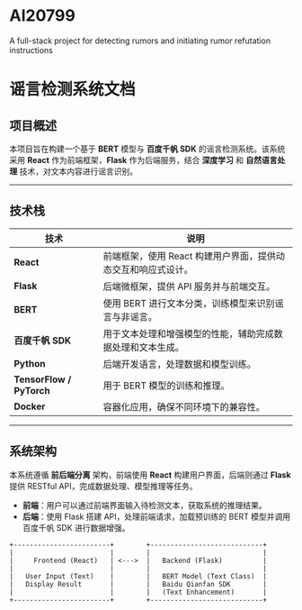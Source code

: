 # AI20799
A full-stack project for detecting rumors and initiating rumor refutation instructions
# 谣言检测系统文档

## 项目概述

本项目旨在构建一个基于 **BERT** 模型与 **百度千帆 SDK** 的谣言检测系统。该系统采用 **React** 作为前端框架，**Flask** 作为后端服务，结合 **深度学习** 和 **自然语言处理** 技术，对文本内容进行谣言识别。

---

## 技术栈

| 技术               | 说明                                                     |
|--------------------|----------------------------------------------------------|
| **React**          | 前端框架，使用 React 构建用户界面，提供动态交互和响应式设计。   |
| **Flask**          | 后端微框架，提供 API 服务并与前端交互。                     |
| **BERT**           | 使用 BERT 进行文本分类，训练模型来识别谣言与非谣言。           |
| **百度千帆 SDK**     | 用于文本处理和增强模型的性能，辅助完成数据处理和文本生成。         |
| **Python**         | 后端开发语言，处理数据和模型训练。                         |
| **TensorFlow / PyTorch** | 用于 BERT 模型的训练和推理。                          |
| **Docker**         | 容器化应用，确保不同环境下的兼容性。                       |

---

## 系统架构

本系统遵循 **前后端分离** 架构，前端使用 **React** 构建用户界面，后端则通过 **Flask** 提供 RESTful API，完成数据处理、模型推理等任务。

- **前端**：用户可以通过前端界面输入待检测文本，获取系统的推理结果。
- **后端**：使用 Flask 搭建 API，处理前端请求，加载预训练的 BERT 模型并调用百度千帆 SDK 进行数据增强。

```plaintext
+------------------------+        +----------------------------+
|                        |        |                            |
|     Frontend (React)   | <--->  |   Backend (Flask)          |
|                        |        |                            |
|   User Input (Text)    |        |   BERT Model (Text Class)  |
|   Display Result       |        |   Baidu Qianfan SDK        |
|                        |        |   (Text Enhancement)       |
+------------------------+        +----------------------------+
